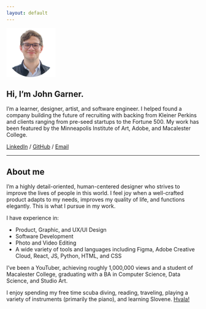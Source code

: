 ```yaml
---
layout: default
---
```


![Headshot](assets/vienna-3.png)

## Hi, I’m John Garner.
I’m a learner, designer, artist, and software engineer. I helped found a company building the future of recruiting with backing from Kleiner Perkins and clients ranging from pre-seed startups to the Fortune 500. My work has been featured by the Minneapolis Institute of Art, Adobe, and Macalester College.

[LinkedIn](https://www.linkedin.com/in/john-garner/) / [GitHub](https://github.com/johngarner) / [Email](mailto:john@garner.io)

---

## About me
I’m a highly detail-oriented, human-centered designer who strives to improve the lives of people in this world. I feel joy when a well-crafted product adapts to my needs, improves my quality of life, and functions elegantly. This is what I pursue in my work.

I have experience in:
- Product, Graphic, and UX/UI Design
- Software Development
- Photo and Video Editing
- A wide variety of tools and languages including Figma, Adobe Creative Cloud, React, JS, Python, HTML, and CSS

I’ve been a YouTuber, achieving roughly 1,000,000 views and a student of Macalester College, graduating with a BA in Computer Science, Data Science, and Studio Art.

I enjoy spending my free time scuba diving, reading, traveling, playing a variety of instruments (primarily the piano), and learning Slovene. [Hvala!](https://translate.google.com/?sl=sl&tl=en&text=Hvala!)
